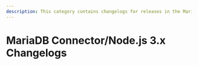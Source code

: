 ```yaml
---
description: This category contains changelogs for releases in the MariaDB Connector/Node.js 3.x series
---
```


# MariaDB Connector/Node.js 3.x Changelogs

